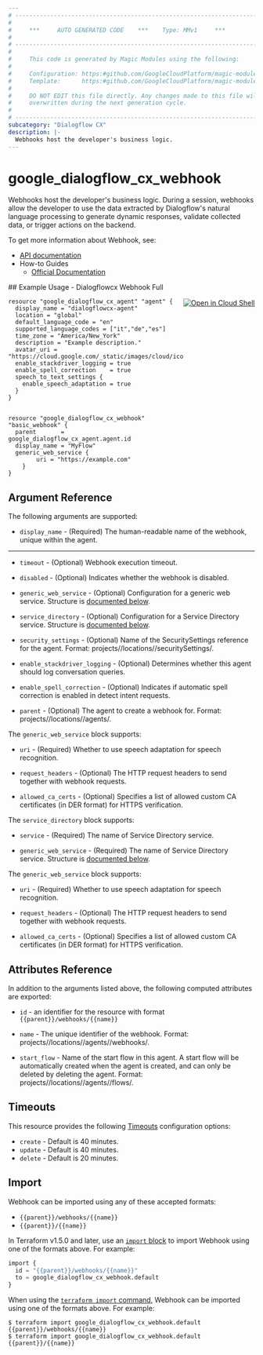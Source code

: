 ```yaml
---
# ----------------------------------------------------------------------------
#
#     ***     AUTO GENERATED CODE    ***    Type: MMv1     ***
#
# ----------------------------------------------------------------------------
#
#     This code is generated by Magic Modules using the following:
#
#     Configuration: https:#github.com/GoogleCloudPlatform/magic-modules/tree/main/mmv1/products/dialogflowcx/Webhook.yaml
#     Template:      https:#github.com/GoogleCloudPlatform/magic-modules/tree/main/mmv1/templates/terraform/resource.html.markdown.tmpl
#
#     DO NOT EDIT this file directly. Any changes made to this file will be
#     overwritten during the next generation cycle.
#
# ----------------------------------------------------------------------------
subcategory: "Dialogflow CX"
description: |-
  Webhooks host the developer's business logic.
---
```


# google_dialogflow_cx_webhook

Webhooks host the developer's business logic. During a session, webhooks allow the developer to use the data extracted by Dialogflow's natural language processing to generate dynamic responses, validate collected data, or trigger actions on the backend.


To get more information about Webhook, see:

* [API documentation](https://cloud.google.com/dialogflow/cx/docs/reference/rest/v3/projects.locations.agents.webhooks)
* How-to Guides
    * [Official Documentation](https://cloud.google.com/dialogflow/cx/docs)

<div class = "oics-button" style="float: right; margin: 0 0 -15px">
  <a href="https://console.cloud.google.com/cloudshell/open?cloudshell_git_repo=https%3A%2F%2Fgithub.com%2Fterraform-google-modules%2Fdocs-examples.git&cloudshell_image=gcr.io%2Fcloudshell-images%2Fcloudshell%3Alatest&cloudshell_print=.%2Fmotd&cloudshell_tutorial=.%2Ftutorial.md&cloudshell_working_dir=dialogflowcx_webhook_full&open_in_editor=main.tf" target="_blank">
    <img alt="Open in Cloud Shell" src="//gstatic.com/cloudssh/images/open-btn.svg" style="max-height: 44px; margin: 32px auto; max-width: 100%;">
  </a>
</div>
## Example Usage - Dialogflowcx Webhook Full


```hcl
resource "google_dialogflow_cx_agent" "agent" {
  display_name = "dialogflowcx-agent"
  location = "global"
  default_language_code = "en"
  supported_language_codes = ["it","de","es"]
  time_zone = "America/New_York"
  description = "Example description."
  avatar_uri = "https://cloud.google.com/_static/images/cloud/icons/favicons/onecloud/super_cloud.png"
  enable_stackdriver_logging = true
  enable_spell_correction    = true
  speech_to_text_settings {
    enable_speech_adaptation = true
  }
}


resource "google_dialogflow_cx_webhook" "basic_webhook" {
  parent       = google_dialogflow_cx_agent.agent.id
  display_name = "MyFlow"
  generic_web_service {
		uri = "https://example.com"
	}
}
```

## Argument Reference

The following arguments are supported:


* `display_name` -
  (Required)
  The human-readable name of the webhook, unique within the agent.


- - -


* `timeout` -
  (Optional)
  Webhook execution timeout.

* `disabled` -
  (Optional)
  Indicates whether the webhook is disabled.

* `generic_web_service` -
  (Optional)
  Configuration for a generic web service.
  Structure is [documented below](#nested_generic_web_service).

* `service_directory` -
  (Optional)
  Configuration for a Service Directory service.
  Structure is [documented below](#nested_service_directory).

* `security_settings` -
  (Optional)
  Name of the SecuritySettings reference for the agent. Format: projects/<Project ID>/locations/<Location ID>/securitySettings/<Security Settings ID>.

* `enable_stackdriver_logging` -
  (Optional)
  Determines whether this agent should log conversation queries.

* `enable_spell_correction` -
  (Optional)
  Indicates if automatic spell correction is enabled in detect intent requests.

* `parent` -
  (Optional)
  The agent to create a webhook for.
  Format: projects/<Project ID>/locations/<Location ID>/agents/<Agent ID>.


<a name="nested_generic_web_service"></a>The `generic_web_service` block supports:

* `uri` -
  (Required)
  Whether to use speech adaptation for speech recognition.

* `request_headers` -
  (Optional)
  The HTTP request headers to send together with webhook requests.

* `allowed_ca_certs` -
  (Optional)
  Specifies a list of allowed custom CA certificates (in DER format) for HTTPS verification.

<a name="nested_service_directory"></a>The `service_directory` block supports:

* `service` -
  (Required)
  The name of Service Directory service.

* `generic_web_service` -
  (Required)
  The name of Service Directory service.
  Structure is [documented below](#nested_service_directory_generic_web_service).


<a name="nested_generic_web_service"></a>The `generic_web_service` block supports:

* `uri` -
  (Required)
  Whether to use speech adaptation for speech recognition.

* `request_headers` -
  (Optional)
  The HTTP request headers to send together with webhook requests.

* `allowed_ca_certs` -
  (Optional)
  Specifies a list of allowed custom CA certificates (in DER format) for HTTPS verification.

## Attributes Reference

In addition to the arguments listed above, the following computed attributes are exported:

* `id` - an identifier for the resource with format `{{parent}}/webhooks/{{name}}`

* `name` -
  The unique identifier of the webhook.
  Format: projects/<Project ID>/locations/<Location ID>/agents/<Agent ID>/webhooks/<Webhook ID>.

* `start_flow` -
  Name of the start flow in this agent. A start flow will be automatically created when the agent is created, and can only be deleted by deleting the agent. Format: projects/<Project ID>/locations/<Location ID>/agents/<Agent ID>/flows/<Flow ID>.


## Timeouts

This resource provides the following
[Timeouts](https://developer.hashicorp.com/terraform/plugin/sdkv2/resources/retries-and-customizable-timeouts) configuration options:

- `create` - Default is 40 minutes.
- `update` - Default is 40 minutes.
- `delete` - Default is 20 minutes.

## Import


Webhook can be imported using any of these accepted formats:

* `{{parent}}/webhooks/{{name}}`
* `{{parent}}/{{name}}`


In Terraform v1.5.0 and later, use an [`import` block](https://developer.hashicorp.com/terraform/language/import) to import Webhook using one of the formats above. For example:

```tf
import {
  id = "{{parent}}/webhooks/{{name}}"
  to = google_dialogflow_cx_webhook.default
}
```

When using the [`terraform import` command](https://developer.hashicorp.com/terraform/cli/commands/import), Webhook can be imported using one of the formats above. For example:

```
$ terraform import google_dialogflow_cx_webhook.default {{parent}}/webhooks/{{name}}
$ terraform import google_dialogflow_cx_webhook.default {{parent}}/{{name}}
```
